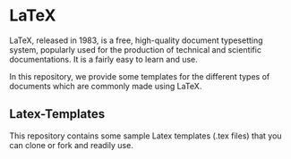 # LaTeX
LaTeX, released in 1983, is a free, high-quality document typesetting system, popularly used for the production of technical and scientific documentations. It is a fairly easy to learn and use.

In this repository, we provide some templates for the different types of documents which are commonly made using LaTeX. 

## Latex-Templates
This repository contains some sample Latex templates (.tex files) that you can clone or fork and readily use.

